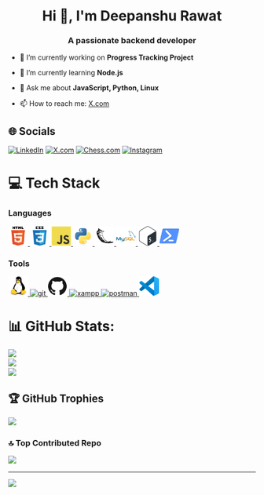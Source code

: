 <h1 align="center">Hi 👋, I'm Deepanshu Rawat</h1>
<h3 align="center">A passionate backend developer</h3>

- 🔭 I’m currently working on **Progress Tracking Project**

- 🌱 I’m currently learning **Node.js**

- 💬 Ask me about **JavaScript, Python, Linux**

- 📫 How to reach me: [X.com](https://x.com/RawatDeeepanshu)




## 🌐 Socials
[![LinkedIn](https://img.shields.io/badge/LinkedIn-%230077B5.svg?logo=linkedin&logoColor=white)](https://linkedin.com/in/deeepanshurawat) [![X.com](https://img.shields.io/badge/X.com-%23000000.svg?logo=x&logoColor=white)](https://x.com/RawatDeeepanshu) [![Chess.com](https://img.shields.io/badge/Chess.com-%234F7838.svg?logo=chess.com&logoColor=white)](https://www.chess.com/member/deeepanshurawat) [![Instagram](https://img.shields.io/badge/Instagram-%23E4405F.svg?logo=Instagram&logoColor=white)](https://instagram.com/deeepanshurawat) 


# 💻 Tech Stack
<h3 align="left">Languages</h3>
<p align="left">
  <a href="https://www.w3.org/html/" target="_blank" rel="noreferrer">
    <img src="https://raw.githubusercontent.com/devicons/devicon/master/icons/html5/html5-original-wordmark.svg" alt="html5" width="40" height="40"/>
  </a>
  <a href="https://www.w3schools.com/css/" target="_blank" rel="noreferrer">
    <img src="https://raw.githubusercontent.com/devicons/devicon/master/icons/css3/css3-original-wordmark.svg" alt="css3" width="40" height="40"/>
  </a>
  <a href="https://developer.mozilla.org/en-US/docs/Web/JavaScript" target="_blank" rel="noreferrer">
    <img src="https://raw.githubusercontent.com/devicons/devicon/master/icons/javascript/javascript-original.svg" alt="javascript" width="40" height="40"/>
  </a>
  <a href="https://www.python.org" target="_blank" rel="noreferrer">
    <img src="https://raw.githubusercontent.com/devicons/devicon/master/icons/python/python-original.svg" alt="python" width="40" height="40"/>
  </a>
  <a href="https://flask.palletsprojects.com/" target="_blank" rel="noreferrer">
    <img src="https://raw.githubusercontent.com/devicons/devicon/master/icons/flask/flask-original.svg" alt="flask" width="40" height="40"/>
  </a>
  <a href="https://www.mysql.com/" target="_blank" rel="noreferrer">
    <img src="https://raw.githubusercontent.com/devicons/devicon/master/icons/mysql/mysql-original-wordmark.svg" alt="mysql" width="40" height="40"/>
  </a>
  <a href="https://www.gnu.org/software/bash/" target="_blank" rel="noreferrer">
    <img src="https://raw.githubusercontent.com/devicons/devicon/master/icons/bash/bash-original.svg" alt="bash" width="40" height="40"/>
  </a>
  <a href="https://learn.microsoft.com/en-us/powershell/" target="_blank" rel="noreferrer">
    <img src="https://raw.githubusercontent.com/devicons/devicon/master/icons/powershell/powershell-original.svg" alt="powershell" width="40" height="40"/>
  </a>
</p>

<h3 align="left">Tools</h3>
<p align="left">
  <a href="https://www.linux.org/" target="_blank" rel="noreferrer">
    <img src="https://raw.githubusercontent.com/devicons/devicon/master/icons/linux/linux-original.svg" alt="linux" width="40" height="40"/>
  </a>
  <a href="https://git-scm.com/" target="_blank" rel="noreferrer">
    <img src="https://www.vectorlogo.zone/logos/git-scm/git-scm-icon.svg" alt="git" width="40" height="40"/>
  </a>
  <a href="https://github.com/" target="_blank" rel="noreferrer">
    <img src="https://raw.githubusercontent.com/devicons/devicon/master/icons/github/github-original.svg" alt="github" width="40" height="40"/>
  </a>
  <a href="https://www.apachefriends.org/index.html" target="_blank" rel="noreferrer">
    <img src="https://www.apachefriends.org/images/xampp-logo-ac950edf.svg" alt="xampp" width="40" height="40"/>
  </a>
  <a href="https://www.postman.com/" target="_blank" rel="noreferrer">
    <img src="https://www.vectorlogo.zone/logos/getpostman/getpostman-icon.svg" alt="postman" width="40" height="40"/>
  </a>
  <a href="https://code.visualstudio.com/" target="_blank" rel="noreferrer">
    <img src="https://raw.githubusercontent.com/devicons/devicon/master/icons/vscode/vscode-original.svg" alt="vscode" width="40" height="40"/>
  </a>
</p>



# 📊 GitHub Stats:
![](https://github-readme-stats.vercel.app/api?username=deepanshuXrawat&theme=radical&hide_border=false&include_all_commits=true&count_private=false)<br/>
![](https://nirzak-streak-stats.vercel.app/?user=deepanshuXrawat&theme=radical&hide_border=false)<br/>
![](https://github-readme-stats.vercel.app/api/top-langs/?username=deepanshuXrawat&theme=radical&hide_border=false&include_all_commits=true&count_private=false&layout=compact)

## 🏆 GitHub Trophies
![](https://github-profile-trophy.vercel.app/?username=deepanshuXrawat&theme=radical&no-frame=false&no-bg=true&margin-w=4)

### 🔝 Top Contributed Repo
![](https://github-contributor-stats.vercel.app/api?username=deepanshuXrawat&limit=5&theme=radical&combine_all_yearly_contributions=true)

---
[![](https://visitcount.itsvg.in/api?id=deepanshuXrawat&icon=0&color=13)](https://visitcount.itsvg.in)

